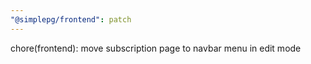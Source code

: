 ```yaml
---
"@simplepg/frontend": patch
---
```


chore(frontend): move subscription page to navbar menu in edit mode
